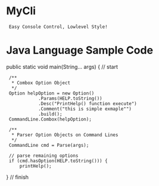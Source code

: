 # MyCli
     Easy Console Control, Lowlevel Style!
     
# Java Language Sample Code

  public static void main(String... args)
  { // start
  
     /**
      * Combox Option Object
      */
     Option helpOption = new Option()
                .Params(HELP.toString())
                .Desc("PrintHelp() function execute")
                .Comment("this is simple exmaple"")
                .build();
     CommandLine.Combox(helpOption);
     
     /**
      * Parser Option Objects on Command Lines
      */
     CommandLine cmd = Parse(args);

     // parse remaining options
     if (cmd.hasOption(HELP.toString())) {
         printHelp();
  } // finish

